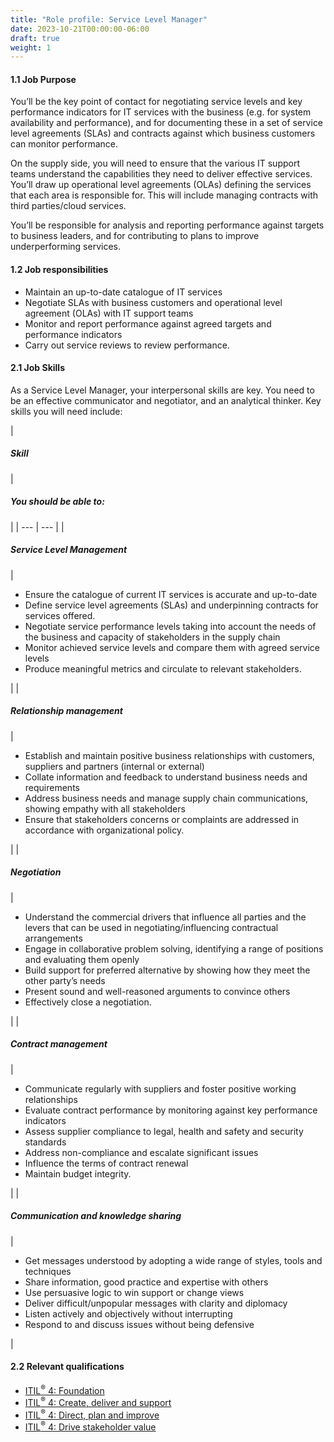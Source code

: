 ```yaml
---
title: "Role profile: Service Level Manager"
date: 2023-10-21T00:00:00-06:00
draft: true
weight: 1
---
```


#### 1.1 Job Purpose

You’ll be the key point of contact for negotiating service levels and key performance indicators for IT services with the business (e.g. for system availability and performance), and for documenting these in a set of service level agreements (SLAs) and contracts against which business customers can monitor performance.

On the supply side, you will need to ensure that the various IT support teams understand the capabilities they need to deliver effective services. You’ll draw up operational level agreements (OLAs) defining the services that each area is responsible for. This will include managing contracts with third parties/cloud services.

You’ll be responsible for analysis and reporting performance against targets to business leaders, and for contributing to plans to improve underperforming services.

#### 1.2 Job responsibilities

*   Maintain an up-to-date catalogue of IT services
*   Negotiate SLAs with business customers and operational level agreement (OLAs) with IT support teams
*   Monitor and report performance against agreed targets and performance indicators
*   Carry out service reviews to review performance.

#### 2.1 Job Skills

As a Service Level Manager, your interpersonal skills are key. You need to be an effective communicator and negotiator, and an analytical thinker. Key skills you will need include:

| 
##### **Skill**

 | 

##### **You should be able to:**

 |
| --- | --- |
| 

##### **Service Level Management**

 | 

*   Ensure the catalogue of current IT services is accurate and up-to-date
*   Define service level agreements (SLAs) and underpinning contracts for services offered.
*   Negotiate service performance levels taking into account the needs of the business and capacity of stakeholders in the supply chain
*   Monitor achieved service levels and compare them with agreed service levels
*   Produce meaningful metrics and circulate to relevant stakeholders.

 |
| 

##### **Relationship management**

 | 

*   Establish and maintain positive business relationships with customers, suppliers and partners (internal or external)
*   Collate information and feedback to understand business needs and requirements
*   Address business needs and manage supply chain communications, showing empathy with all stakeholders
*   Ensure that stakeholders concerns or complaints are addressed in accordance with organizational policy.

 |
| 

##### **Negotiation**

 | 

*   Understand the commercial drivers that influence all parties and the levers that can be used in negotiating/influencing contractual arrangements
*   Engage in collaborative problem solving, identifying a range of positions and evaluating them openly
*   Build support for preferred alternative by showing how they meet the other party’s needs
*   Present sound and well-reasoned arguments to convince others
*   Effectively close a negotiation.

 |
| 

##### **Contract management**

 | 

*   Communicate regularly with suppliers and foster positive working relationships
*   Evaluate contract performance by monitoring against key performance indicators
*   Assess supplier compliance to legal, health and safety and security standards
*   Address non-compliance and escalate significant issues
*   Influence the terms of contract renewal
*   Maintain budget integrity.

 |
| 

##### **Communication and knowledge sharing**

 | 

*   Get messages understood by adopting a wide range of styles, tools and techniques
*   Share information, good practice and expertise with others
*   Use persuasive logic to win support or change views
*   Deliver difficult/unpopular messages with clarity and diplomacy
*   Listen actively and objectively without interrupting
*   Respond to and discuss issues without being defensive

 |

#### 2.2 Relevant qualifications

*   [ITIL<sup>®</sup> 4: Foundation](https://www.axelos.com/certifications/itil-service-management/itil-4-foundation)
*   [ITIL<sup>®</sup> 4: Create, deliver and support](https://www.axelos.com/certifications/itil-service-management/managing-professional/create-deliver-and-support)
*   [ITIL<sup>®</sup> 4: Direct, plan and improve](https://www.axelos.com/certifications/itil-service-management/managing-professional/direct-plan-and-improve)
*   [ITIL<sup>®</sup> 4: Drive stakeholder value](https://www.axelos.com/certifications/itil-service-management/managing-professional/drive-stakeholder-value)
